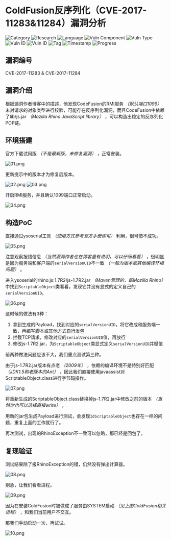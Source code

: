 # ColdFusion反序列化（CVE-2017-11283&11284）漏洞分析

![Category](https://img.shields.io/badge/category-vuln_analysis-blue.svg)
![Research](https://img.shields.io/badge/research-web_security-blue.svg)
![Language](https://img.shields.io/badge/lang-java-blue.svg)
![Vuln Component](https://img.shields.io/badge/vuln_component-coldfusion-red.svg)
![Vuln Type](https://img.shields.io/badge/vuln_type-rce-red.svg)
![Vuln ID](https://img.shields.io/badge/vuln_id-cve--2017--11283-red.svg)
![Vuln ID](https://img.shields.io/badge/vuln_id-cve--2017--11284-red.svg)
![Tag](https://img.shields.io/badge/tag-deserialize-green.svg)
![Timestamp](https://img.shields.io/badge/timestamp-1508496024-lightgrey.svg)
![Progress](https://img.shields.io/badge/progress-100%25-brightgreen.svg)

## 漏洞编号

CVE-2017-11283 & CVE-2017-11284

## 漏洞介绍

根据漏洞作者博客中的描述，他发现CodeFusion的RMI服务 *（默认端口1099）* 未对请求的对象类型进行校验，可能存在反序列化漏洞，而且CodeFusion中依赖了lib/js.jar *（Mozilla Rhino JavaScript library）* ，可以构造出稳定的反序列化POP链。

## 环境搭建

官方下载试用版 *（不是最新版，未修复漏洞）* ，正常安装。

![01.png](adobe-coldfusion-apsb17-30-rce/01.png)

更新提示中的版本才为修复后版本。

![02.png](adobe-coldfusion-apsb17-30-rce/02.png)
![03.png](adobe-coldfusion-apsb17-30-rce/03.png)

开启RMI服务，并且确认1099端口正常启动。

![04.png](adobe-coldfusion-apsb17-30-rce/04.png)

## 构造PoC

直接通过ysoserial工具 *（使用方式参考官方手册即可）* 利用，很可惜不成功。

![05.png](adobe-coldfusion-apsb17-30-rce/05.png)

注意观察报错信息 *（当然漏洞作者也在博客里有说明，可以仔细看看）* ，很明显是因为服务端和客户端的`serialVersionUID`不一致 *（一般为版本或其他编译环境问题）* 。

进入ysoserial的rhino:js:1.7R2/js-1.7R2.jar *（Maven管理的，即Mozilla Rhino）* 中找到`ScriptableObject`类看看，发现它并没有显式的定义自己的`serialVersionUID`。

![06.png](adobe-coldfusion-apsb17-30-rce/06.png)

这时候的做法有3种：

1. 拿到生成的Payload，找到对应的`serialVersionUID`，将它改成和服务端一致，再编写脚本或其他方式自行发包
1. 拦截TCP请求，修改对应的`serialVersionUID`值，再放行
1. 修改js-1.7R2.jar，为`ScriptableObject`类显式定义`serialVersionUID`并赋值

前两种做法问题应该不大，我们重点测试第三种。

由于js-1.7R2.jar版本有点老 *（2009年）* ，依赖的编译环境不是特别好匹配 *（JDK1.5和老版本的Ant）* ，因此我们直接使用javaassist对ScriptableObject.class进行字节码操作。

![07.png](adobe-coldfusion-apsb17-30-rce/07.png)

将重新生成的ScriptableObject.class替换掉js-1.7R2.jar中修改之前的版本 *（当然你也可以选择直接write）* 。

用新的jar包生成Payload进行测试，会发现`IdScriptableObject`也存在一样的问题，重复上面的工作就行了。

再次测试，出现的RhinoException不一致可以忽略，那已经是回包了。

## 复现验证

测试结果除了报RhinoException的错，仍然没有弹出计算器。

![08.png](adobe-coldfusion-apsb17-30-rce/08.png)

别急，让我们看看进程。

![09.png](adobe-coldfusion-apsb17-30-rce/09.png)

因为在安装ColdFusion时被做成了服务由SYSTEM启动 *（见上图ColdFusion相关进程）* ，和我们当前用户不交互。

那我们手动启动一次，再试试。

![10.png](adobe-coldfusion-apsb17-30-rce/10.png)
